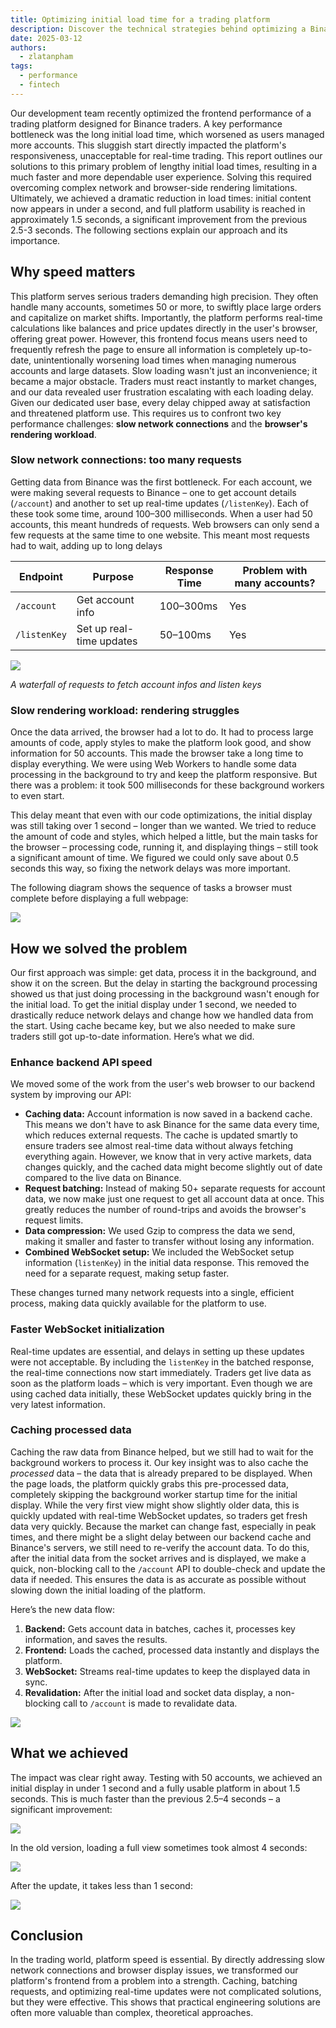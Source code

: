 ```yaml
---
title: Optimizing initial load time for a trading platform
description: Discover the technical strategies behind optimizing a Binance trading platform, reducing initial load times to under 1 second for enhanced trader productivity.
date: 2025-03-12
authors:
  - zlatanpham
tags:
  - performance
  - fintech
---
```


Our development team recently optimized the frontend performance of a trading platform designed for Binance traders. A key performance bottleneck was the long initial load time, which worsened as users managed more accounts. This sluggish start directly impacted the platform's responsiveness, unacceptable for real-time trading. This report outlines our solutions to this primary problem of lengthy initial load times, resulting in a much faster and more dependable user experience. Solving this required overcoming complex network and browser-side rendering limitations. Ultimately, we achieved a dramatic reduction in load times: initial content now appears in under a second, and full platform usability is reached in approximately 1.5 seconds, a significant improvement from the previous 2.5-3 seconds. The following sections explain our approach and its importance.

## Why speed matters

This platform serves serious traders demanding high precision. They often handle many accounts, sometimes 50 or more, to swiftly place large orders and capitalize on market shifts. Importantly, the platform performs real-time calculations like balances and price updates directly in the user's browser, offering great power. However, this frontend focus means users need to frequently refresh the page to ensure all information is completely up-to-date, unintentionally worsening load times when managing numerous accounts and large datasets. Slow loading wasn't just an inconvenience; it became a major obstacle. Traders must react instantly to market changes, and our data revealed user frustration escalating with each loading delay. Given our dedicated user base, every delay chipped away at satisfaction and threatened platform use. This requires us to confront two key performance challenges: **slow network connections** and the **browser's rendering workload**.

### Slow network connections: too many requests

Getting data from Binance was the first bottleneck. For each account, we were making several requests to Binance – one to get account details (`/account`) and another to set up real-time updates (`/listenKey`). Each of these took some time, around 100–300 milliseconds. When a user had 50 accounts, this meant hundreds of requests. Web browsers can only send a few requests at the same time to one website. This meant most requests had to wait, adding up to long delays

| **Endpoint** | **Purpose**              | **Response Time** | **Problem with many accounts?** |
| ------------ | ------------------------ | ----------------- | ------------------------------- |
| `/account`   | Get account info         | 100–300ms         | Yes                             |
| `/listenKey` | Set up real-time updates | 50–100ms          | Yes                             |

![](assets/nn-init-load-many-requests.webp)

_A waterfall of requests to fetch account infos and listen keys_

### Slow rendering workload: rendering struggles

Once the data arrived, the browser had a lot to do. It had to process large amounts of code, apply styles to make the platform look good, and show information for 50 accounts. This made the browser take a long time to display everything. We were using Web Workers to handle some data processing in the background to try and keep the platform responsive. But there was a problem: it took 500 milliseconds for these background workers to even start.

This delay meant that even with our code optimizations, the initial display was still taking over 1 second – longer than we wanted. We tried to reduce the amount of code and styles, which helped a little, but the main tasks for the browser – processing code, running it, and displaying things – still took a significant amount of time. We figured we could only save about 0.5 seconds this way, so fixing the network delays was more important.

The following diagram shows the sequence of tasks a browser must complete before displaying a full webpage:

![](assets/nn-init-load-old-flow.webp)

## How we solved the problem

Our first approach was simple: get data, process it in the background, and show it on the screen. But the delay in starting the background processing showed us that just doing processing in the background wasn't enough for the initial load. To get the initial display under 1 second, we needed to drastically reduce network delays and change how we handled data from the start. Using cache became key, but we also needed to make sure traders still got up-to-date information. Here’s what we did.

### Enhance backend API speed

We moved some of the work from the user's web browser to our backend system by improving our API:

- **Caching data:** Account information is now saved in a backend cache. This means we don't have to ask Binance for the same data every time, which reduces external requests. The cache is updated smartly to ensure traders see almost real-time data without always fetching everything again. However, we know that in very active markets, data changes quickly, and the cached data might become slightly out of date compared to the live data on Binance.
- **Request batching:** Instead of making 50+ separate requests for account data, we now make just one request to get all account data at once. This greatly reduces the number of round-trips and avoids the browser's request limits.
- **Data compression:** We used Gzip to compress the data we send, making it smaller and faster to transfer without losing any information.
- **Combined WebSocket setup:** We included the WebSocket setup information (`listenKey`) in the initial data response. This removed the need for a separate request, making setup faster.

These changes turned many network requests into a single, efficient process, making data quickly available for the platform to use.

### Faster WebSocket initialization

Real-time updates are essential, and delays in setting up these updates were not acceptable. By including the `listenKey` in the batched response, the real-time connections now start immediately. Traders get live data as soon as the platform loads – which is very important. Even though we are using cached data initially, these WebSocket updates quickly bring in the very latest information.

### Caching processed data

Caching the raw data from Binance helped, but we still had to wait for the background workers to process it. Our key insight was to also cache the _processed_ data – the data that is already prepared to be displayed. When the page loads, the platform quickly grabs this pre-processed data, completely skipping the background worker startup time for the initial display. While the very first view might show slightly older data, this is quickly updated with real-time WebSocket updates, so traders get fresh data very quickly. Because the market can change fast, especially in peak times, and there might be a slight delay between our backend cache and Binance's servers, we still need to re-verify the account data. To do this, after the initial data from the socket arrives and is displayed, we make a quick, non-blocking call to the `/account` API to double-check and update the data if needed. This ensures the data is as accurate as possible without slowing down the initial loading of the platform.

Here’s the new data flow:

1. **Backend:** Gets account data in batches, caches it, processes key information, and saves the results.
2. **Frontend:** Loads the cached, processed data instantly and displays the platform.
3. **WebSocket:** Streams real-time updates to keep the displayed data in sync.
4. **Revalidation:** After the initial load and socket data display, a non-blocking call to `/account` is made to revalidate data.

![](assets/nn-load-init-change-flow.webp)

## What we achieved

The impact was clear right away. Testing with 50 accounts, we achieved an initial display in under 1 second and a fully usable platform in about 1.5 seconds. This is much faster than the previous 2.5–4 seconds – a significant improvement:

![](assets/nn-init-load-comparison.gif)

In the old version, loading a full view sometimes took almost 4 seconds:

![](assets/nn-init-load-before.gif)

After the update, it takes less than 1 second:

![](assets/nn-init-load-after.gif)

## **Conclusion**

In the trading world, platform speed is essential. By directly addressing slow network connections and browser display issues, we transformed our platform's frontend from a problem into a strength. Caching, batching requests, and optimizing real-time updates were not complicated solutions, but they were effective. This shows that practical engineering solutions are often more valuable than complex, theoretical approaches.

